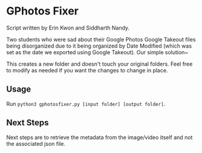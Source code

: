 # GPhotos Fixer

Script written by Erin Kwon and Siddharth Nandy.

Two students who were sad about their Google Photos Google Takeout files being disorganized due to it being organized by Date Modified (which was set as the date we exported using Google Takeout). Our simple solution~

This creates a new folder and doesn't touch your original folders. Feel free to modify as needed if you want the changes to change in place. 

## Usage

Run `python3 gphotosfixer.py [input folder] [output folder]`.

## Next Steps

Next steps are to retrieve the metadata from the image/video itself and not the associated json file.